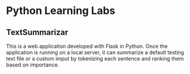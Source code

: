 # Python Learning Labs
## TextSummarizar
This is a web application developed with Flask in Python. Once the application is running on a local server, it can summarize a default testing text file or a custom imput by tokenizing each sentence and ranking them based on importance.
